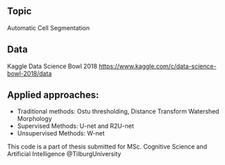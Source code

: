 ## Topic
Automatic Cell Segmentation

## Data 
Kaggle Data Science Bowl 2018 
https://www.kaggle.com/c/data-science-bowl-2018/data

## Applied approaches: 
- Traditional methods: Ostu thresholding, Distance Transform Watershed Morphology
- Supervised Methods: U-net and R2U-net
- Unsupervised Methods: W-net 

This code is a part of thesis submitted for MSc. Cognitive Science and Artificial Intelligence @TilburgUniversity
